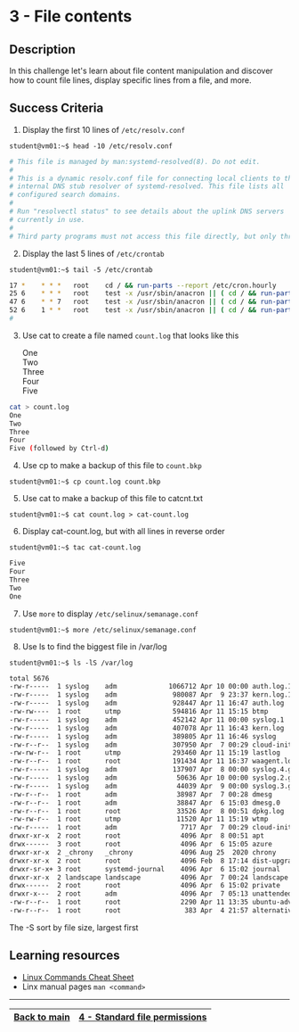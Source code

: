 #  3 - File contents

## Description

In this challenge let's learn about file content manipulation and discover how to count file lines, display specific lines from a file, and more.

## Success Criteria

1. Display the first 10 lines of `/etc/resolv.conf`

`student@vm01:~$ head -10 /etc/resolv.conf`

```bash
# This file is managed by man:systemd-resolved(8). Do not edit.
#
# This is a dynamic resolv.conf file for connecting local clients to the
# internal DNS stub resolver of systemd-resolved. This file lists all
# configured search domains.
#
# Run "resolvectl status" to see details about the uplink DNS servers
# currently in use.
#
# Third party programs must not access this file directly, but only through the
```

2. Display the last 5 lines of `/etc/crontab`

`student@vm01:~$ tail -5 /etc/crontab`

```bash
17 *    * * *   root    cd / && run-parts --report /etc/cron.hourly
25 6    * * *   root    test -x /usr/sbin/anacron || ( cd / && run-parts --report /etc/cron.daily )
47 6    * * 7   root    test -x /usr/sbin/anacron || ( cd / && run-parts --report /etc/cron.weekly )
52 6    1 * *   root    test -x /usr/sbin/anacron || ( cd / && run-parts --report /etc/cron.monthly )
#
```

3. Use cat to create a file named `count.log` that looks like this

    One<br>
    Two<br>
    Three<br>
    Four<br>
    Five

```bash
cat > count.log
One
Two
Three
Four
Five (followed by Ctrl-d)
```

4. Use cp to make a backup of this file to `count.bkp`

`student@vm01:~$ cp count.log count.bkp`

5. Use cat to make a backup of this file to catcnt.txt

`student@vm01:~$ cat count.log > cat-count.log`

6. Display cat-count.log, but with all lines in reverse order 

`student@vm01:~$ tac cat-count.log`

```bash
Five
Four
Three
Two
One
```

7. Use `more` to display `/etc/selinux/semanage.conf`

`student@vm01:~$ more /etc/selinux/semanage.conf`

8. Use ls to find the biggest file in /var/log

`student@vm01:~$ ls -lS /var/log`

```bash
total 5676
-rw-r-----  1 syslog    adm             1066712 Apr 10 00:00 auth.log.1
-rw-r-----  1 syslog    adm              980087 Apr  9 23:37 kern.log.1
-rw-r-----  1 syslog    adm              928447 Apr 11 16:47 auth.log
-rw-rw----  1 root      utmp             594816 Apr 11 15:15 btmp
-rw-r-----  1 syslog    adm              452142 Apr 11 00:00 syslog.1
-rw-r-----  1 syslog    adm              407078 Apr 11 16:43 kern.log
-rw-r-----  1 syslog    adm              389805 Apr 11 16:46 syslog
-rw-r--r--  1 syslog    adm              307950 Apr  7 00:29 cloud-init.log
-rw-rw-r--  1 root      utmp             293460 Apr 11 15:19 lastlog
-rw-r--r--  1 root      root             191434 Apr 11 16:37 waagent.log
-rw-r-----  1 syslog    adm              137907 Apr  8 00:00 syslog.4.gz
-rw-r-----  1 syslog    adm               50636 Apr 10 00:00 syslog.2.gz
-rw-r-----  1 syslog    adm               44039 Apr  9 00:00 syslog.3.gz
-rw-r--r--  1 root      adm               38987 Apr  7 00:28 dmesg
-rw-r--r--  1 root      adm               38847 Apr  6 15:03 dmesg.0
-rw-r--r--  1 root      root              33526 Apr  8 00:51 dpkg.log
-rw-rw-r--  1 root      utmp              11520 Apr 11 15:19 wtmp
-rw-r-----  1 root      adm                7717 Apr  7 00:29 cloud-init-output.log
drwxr-xr-x  2 root      root               4096 Apr  8 00:51 apt
drwx------  3 root      root               4096 Apr  6 15:05 azure
drwxr-xr-x  2 _chrony   _chrony            4096 Aug 25  2020 chrony
drwxr-xr-x  2 root      root               4096 Feb  8 17:14 dist-upgrade
drwxr-sr-x+ 3 root      systemd-journal    4096 Apr  6 15:02 journal
drwxr-xr-x  2 landscape landscape          4096 Apr  7 00:24 landscape
drwx------  2 root      root               4096 Apr  6 15:02 private
drwxr-x---  2 root      adm                4096 Apr  7 05:13 unattended-upgrades
-rw-r--r--  1 root      root               2290 Apr 11 13:35 ubuntu-advantage-timer.log
-rw-r--r--  1 root      root                383 Apr  4 21:57 alternatives.log
```

The -S sort by file size, largest first

## Learning resources

* [Linux Commands Cheat Sheet](../resources/commands.md)
* Linx manual pages `man <command>`

---

[Back to main](../README.md)|  [4 - Standard file permissions](../answers/lab-permissions.md)
:----- |:---- |
